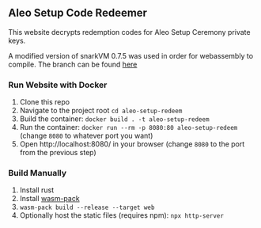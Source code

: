 ## Aleo Setup Code Redeemer

This website decrypts redemption codes for Aleo Setup Ceremony private keys.

A modified version of snarkVM 0.7.5 was used in order for webassembly to compile. The branch can be found [here](https://github.com/monadicus/snarkVM/tree/fix-setup-wasm-build)

### Run Website with Docker

1. Clone this repo
1. Navigate to the project root `cd aleo-setup-redeem`
1. Build the container: `docker build . -t aleo-setup-redeem`
1. Run the container: `docker run --rm -p 8080:80 aleo-setup-redeem` (change `8080` to whatever port you want)
1. Open http://localhost:8080/ in your browser (change `8080` to the port from the previous step)

### Build Manually

1. Install rust
1. Install [wasm-pack](https://rustwasm.github.io/wasm-pack/installer/)
1. `wasm-pack build --release --target web`
1. Optionally host the static files (requires npm): `npx http-server`
